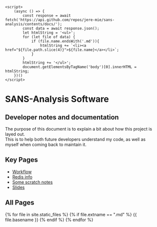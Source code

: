     <script>
        (async () => {
            const response = await fetch('https://api.github.com/repos/jere-mie/sans-analysis/contents/docs/');
            const data = await response.json();
            let htmlString = '<ul>';
            for (let file of data) {
                if (file.name.endsWith('.md')){
                    htmlString += `<li><a href="${file.path.slice(4)}">${file.name}</a></li>`;
                }
            }
            htmlString += '</ul>';
            document.getElementsByTagName('body')[0].innerHTML = htmlString;
        })()
    </script>


# SANS-Analysis Software

## Developer notes and documentation

The purpose of this document is to explain a bit about how this project is layed out.  
This is to help both future developers understand my code, as well as myself when coming back to maintain it.

## Key Pages

- [Workflow](workflow.md)
- [Redis info](redis.md)
- [Some scratch notes](scratch.md)
- [Slides](slides.md)


## All Pages
{% for file in site.static_files %} {% if file.extname == ".md" %} {{ file.basename }} {% endif %} {% endfor %}

